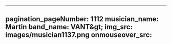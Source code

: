 ------
pagination_pageNumber: 1112
musician_name: Martin
band_name: VANT&amp;gt;
img_src: images/musician1137.png
onmouseover_src: 
------